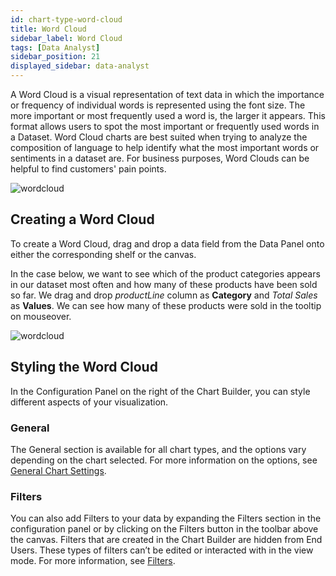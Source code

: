 ```yaml
---
id: chart-type-word-cloud
title: Word Cloud
sidebar_label: Word Cloud
tags: [Data Analyst]
sidebar_position: 21
displayed_sidebar: data-analyst
---
```


<div style={{textAlign: "justify"}}>

A Word Cloud is a visual representation of text data in which the importance or frequency of individual words is represented using the font size. The more important or most frequently used a word is, the larger it appears. This format allows users to spot the most important or frequently used words in a Dataset. Word Cloud charts are best suited when trying to analyze the composition of language to help identify what the most important words or sentiments in a dataset are. For business purposes, Word Clouds can be helpful to find customers' pain points.

![wordcloud](https://s3.amazonaws.com/cdn.qrvey.com/documentation_assets/ui-docs/dataviews/chart-types-all/Wordcloud/wordcloud.png#thumbnail)


## Creating a Word Cloud
To create a Word Cloud, drag and drop a data field from the Data Panel onto either the corresponding shelf or the canvas. 

In the case below, we want to see which of the product categories appears in our dataset most often and how many of these products have been sold so far. We drag and drop *productLine* column as **Category** and *Total Sales* as **Values**. We can see how many of these products were sold in the tooltip on mouseover.  

![wordcloud](https://s3.amazonaws.com/cdn.qrvey.com/documentation_assets/ui-docs/dataviews/chart-types-all/Wordcloud/create.gif#thumbnail)




## Styling the Word Cloud
In the Configuration Panel on the right of the Chart Builder, you can style different aspects of your visualization.

### General
The General section is available for all chart types, and the options vary depending on the chart selected. For more information on the options, see [General Chart Settings](../09-Configure%20charts/general-chart-settings.md).


### Filters
You can also add Filters to your data by expanding the Filters section in the configuration panel or by clicking on the Filters button in the toolbar above the canvas. 
Filters that are created in the Chart Builder are hidden from End Users. These types of filters can’t be edited or interacted with in the view mode. For more information, see [Filters](../09-Configure%20charts/chart-filters.md).


</div>